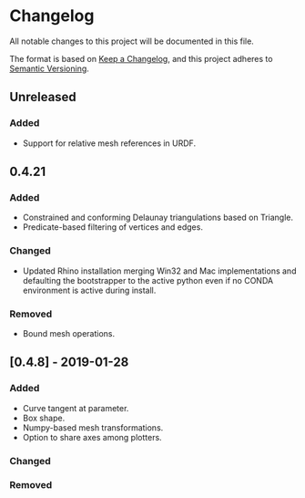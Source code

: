 # Changelog

All notable changes to this project will be documented in this file.

The format is based on [Keep a Changelog](https://keepachangelog.com/en/1.0.0/),
and this project adheres to [Semantic Versioning](https://semver.org/spec/v2.0.0.html).

## Unreleased

### Added

- Support for relative mesh references in URDF.

## 0.4.21

### Added

- Constrained and conforming Delaunay triangulations based on Triangle.
- Predicate-based filtering of vertices and edges.

### Changed

- Updated Rhino installation merging Win32 and Mac implementations and defaulting the bootstrapper to the active python even if no CONDA environment is active during install.

### Removed

- Bound mesh operations.

## [0.4.8] - 2019-01-28

### Added

- Curve tangent at parameter.
- Box shape.
- Numpy-based mesh transformations.
- Option to share axes among plotters.

### Changed

### Removed

